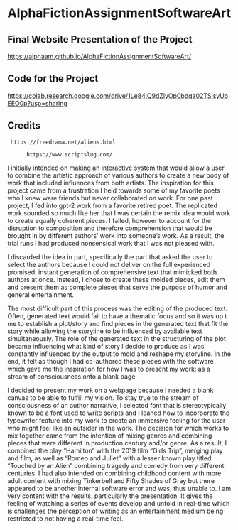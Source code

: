 # AlphaFictionAssignmentSoftwareArt

## Final Website Presentation of the Project ##

https://alphaam.github.io/AlphaFictionAssignmentSoftwareArt/

## Code for the Project ##

https://colab.research.google.com/drive/1Le84lQ9dZlyOp0bdqa02TSlsyUoEEO0p?usp=sharing

## Credits
	 https://freedrama.net/aliens.html
	
          https://www.scriptslug.com/

I initially intended on making an interactive system that would allow a user to combine the artistic approach of various authors to create a new body of work that included influences from both artists. The inspiration for this project came from a frustration I held towards some of my favorite poets who I knew were friends but never collaborated on work. For one past project, I fed into gpt-2 work from a favorite retired poet. The replicated work sounded so much like her that I was certain the remix idea would work to create equally coherent pieces. I failed, however to account for the disruption to composition and therefore comprehension that would be brought in by different authors’ work into someone’s work. As a result, the trial runs I had produced nonsensical work that I was not pleased with.

I discarded the idea in part, specifically the part that asked the user to select the authors because I could not deliver on the full experienced promised: instant generation of comprehensive text that mimicked both authors at once. Instead, I chose to create these molded pieces, edit them and present them as complete pieces that serve the purpose of humor and general entertainment.

The most difficult part of this process was the editing of the produced text. Often, generated text would fail to have a thematic focus and so it was up t me to establish a plot/story and find pieces in the generated text that fit the story while allowing the storyline to be influenced by available text simultaneously. The role of the generated text in the structuring of the plot became influencing what kind of story I decide to produce as I was constantly influenced by the output to mold and reshape my storyline. In the end, it felt as though I had co-authored these pieces with the software which gave me the inspiration for how I was to present my work: as a stream of consciousness onto a blank page.

I decided to present my work on a webpage because I needed a blank canvas to be able to fulfill my vision. To stay true to the stream of consciousness of an author narrative, I selected font that is stereotypically known to be a font used to write scripts and I leaned how to incorporate the typewriter feature into my work to create an immersive feeling for the user who might feel like an outsider in the work. 
The decision for which works to mix together came from the intention of mixing genres and combining pieces that were different in production century and/or genre. As a result, I combined the play “Hamilton” with the 2019 film “Girls Trip”, merging play and film, as well as “Romeo and Juliet” with a lesser known play titled “Touched by an Alien” combining tragedy and comedy from very different centuries. I had also intended on combining childhood content with more adult content with mixing Tinkerbell and Fifty Shades of Gray but there appeared to be another internal software error and was, thus unable to.
I am very content with the results, particularly the presentation. It gives the feeling of watching a series of events develop and unfold in real-time which is challenges the perception of writing as an entertainment medium being restricted to not having a real-time feel.
